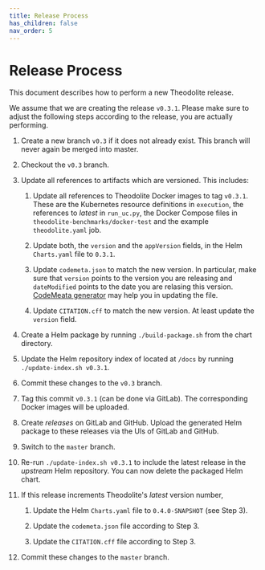 ```yaml
---
title: Release Process
has_children: false
nav_order: 5
---
```


# Release Process

This document describes how to perform a new Theodolite release.

We assume that we are creating the release `v0.3.1`. Please make sure to adjust
the following steps according to the release, you are actually performing.

1. Create a new branch `v0.3` if it does not already exist. This branch will never
again be merged into master.

2. Checkout the `v0.3` branch.

3. Update all references to artifacts which are versioned. This includes:

    1. Update all references to Theodolite Docker images to tag `v0.3.1`. These are the Kubernetes resource definitions in
`execution`, the references to *latest* in `run_uc.py`, the Docker Compose files in `theodolite-benchmarks/docker-test` and the example `theodolite.yaml` job.

    2. Update both, the `version` and the `appVersion` fields, in the Helm `Charts.yaml` file to `0.3.1`.

    3. Update `codemeta.json` to match the new version. In particular, make sure that `version` points to the version you are releasing and `dateModified` points to the date you are relasing this version. [CodeMeata generator](https://codemeta.github.io/codemeta-generator/) may help you in updating the file.

    4. Update `CITATION.cff` to match the new version. At least update the `version` field.

4. Create a Helm package by running `./build-package.sh` from the chart directory.

5. Update the Helm repository index of located at `/docs` by running `./update-index.sh v0.3.1`.

6. Commit these changes to the `v0.3` branch.

7. Tag this commit `v0.3.1` (can be done via GitLab). The corresponding Docker images will be uploaded.

8. Create *releases* on GitLab and GitHub. Upload the generated Helm package to these releases via the UIs of GitLab and GitHub.

9. Switch to the `master` branch.

10. Re-run `./update-index.sh v0.3.1` to include the latest release in the *upstream* Helm repository. You can now delete the packaged Helm chart.

11. If this release increments Theodolite's *latest* version number, 

    1. Update the Helm `Charts.yaml` file to `0.4.0-SNAPSHOT` (see Step 3).

    2. Update the `codemeta.json` file according to Step 3.

    3. Update the `CITATION.cff` file according to Step 3.

12. Commit these changes to the `master` branch.
